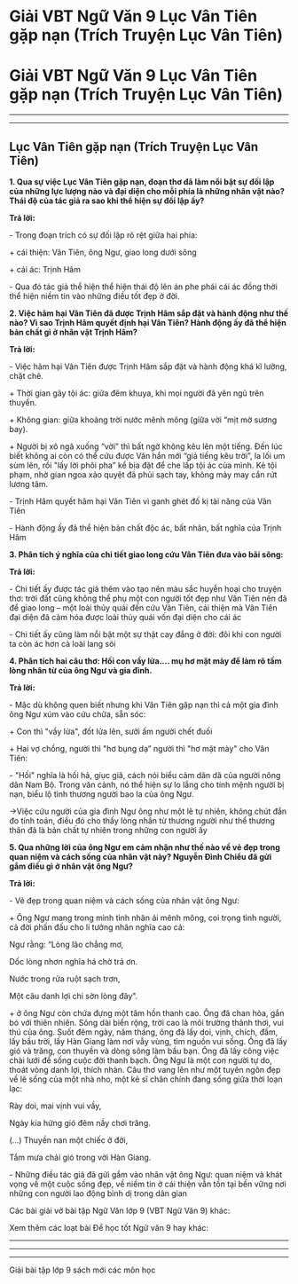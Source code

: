 # Giải VBT Ngữ Văn 9 Lục Vân Tiên gặp nạn (Trích Truyện Lục Vân Tiên)

# Giải VBT Ngữ Văn 9 Lục Vân Tiên gặp nạn (Trích Truyện Lục Vân Tiên)

* * *

* * *

## Lục Vân Tiên gặp nạn (Trích Truyện Lục Vân Tiên)

**1\. Qua sự việc Lục Vân Tiên gặp nạn, đoạn thơ đã làm nổi bật sự đối lập của những lực lượng nào và đại diện cho mỗi phía là những nhân vật nào? Thái độ của tác giả ra sao khi thể hiện sự đối lập ấy?**

**Trả lời:**

\- Trong đoạn trích có sự đối lập rõ rệt giữa hai phía:

\+ cái thiện: Vân Tiên, ông Ngư, giao long dưới sông

\+ cái ác: Trịnh Hâm

\- Qua đó tác giả thể hiện thể hiện thái độ lên án phe phái cái ác đồng thời thể hiện niềm tin vào những điều tốt đẹp ở đời.

**2\. Việc hãm hại Vân Tiên đã được Trịnh Hâm sắp đặt và hành động như thế nào? Vì sao Trịnh Hâm quyết định hại Vân Tiên? Hành động ấy đã thể hiện bản chất gì ở nhân vật Trịnh Hâm?**

**Trả lời:**

\- Việc hãm hại Vân Tiên được Trịnh Hâm sắp đặt và hành động khá kĩ lưỡng, chặt chẽ.

\+ Thời gian gây tội ác: giữa đêm khuya, khi mọi người đã yên ngủ trên thuyền.

\+ Không gian: giữa khoảng trời nước mênh mông (giữa vời “mịt mờ sương bay). 

\+ Người bị xô ngã xuống “vời” thì bất ngờ không kêu lên một tiếng. Đến lúc biết không ai còn có thể cứu được Vân hắn mới “giả tiếng kêu trời”, la lối um sùm lên, rồi "lấy lời phôi pha” kể bịa đặt để che lấp tội ác của mình. Kẻ tội phạm, nhờ gian ngoa xảo quyệt đã phủi sạch tay, không mảy may cắn rứt lương tâm.

\- Trịnh Hâm quyết hãm hại Vân Tiên vì ganh ghét đố kị tài năng của Vân Tiên 

\- Hành động ấy đã thể hiện bản chất độc ác, bất nhân, bất nghĩa của Trịnh Hâm

**3\. Phân tích ý nghĩa của chi tiết giao long cứu Vân Tiên đưa vào bãi sông:**

**Trả lời:**

\- Chi tiết ấy được tác giả thêm vào tạo nên màu sắc huyễn hoại cho truyện thơ: trời đất cũng không thể phụ một con người tốt đẹp như Vân Tiên nên đã để giao long – một loài thủy quái đến cứu Vân Tiên, cái thiện mà Vân Tiên đại diện đã cảm hóa được loài thủy quái vốn đại diện cho cái ác

\- Chi tiết ấy cũng làm nổi bật một sự thật cay đắng ở đời: đôi khi con người ta còn ác hơn cả loài lang sói

**4\. Phân tích hai câu thơ: Hối con vầy lửa.... mụ hơ mặt mày để làm rõ tấm lòng nhân từ của ông Ngư và gia đình.**

**Trả lời:**

\- Mặc dù không quen biết nhưng khi Vân Tiên gặp nạn thì cả một gia đình ông Ngư xúm vào cứu chữa, sẵn sóc:

\+ Con thì "vầy lửa", đốt lửa lên, sưởi ấm người chết đuối

\+ Hai vợ chồng, người thì "hơ bụng dạ” người thì "hơ mặt mày" cho Vân Tiên:

\- "Hối" nghĩa là hối hả, giục giã, cách nói biểu cảm dân dã của người nông dân Nam Bộ. Trong văn cảnh, nó thể hiện sự lo lắng cho tính mệnh người bị nạn, biểu lộ tình thương người bao la của ông Ngư.

→Việc cứu người của gia đình Ngư ông như một lẽ tự nhiên, không chút đắn đo tính toán, điều đó cho thấy lòng nhân từ thương người như thể thương thân đã là bản chất tự nhiên trong những con người ấy

**5\. Qua những lời của ông Ngư em cảm nhận như thế nào về vẻ đẹp trong quan niệm và cách sống của nhân vật này? Nguyễn Đình Chiểu đã gửi gắm điều gì ở nhân vật ông Ngư?**

**Trả lời:**

\- Vẻ đẹp trong quan niệm và cách sống của nhân vật ông Ngư:

\+ Ông Ngư mang trong mình tình nhân ái mênh mông, coi trọng tình người, cả đời phấn đấu cho lí tưởng nhân nghĩa cao cả:

Ngư rằng: “Lòng lão chẳng mơ,

Dốc lòng nhơn nghĩa há chờ trả ơn.

Nước trong rửa ruột sạch trơn,

Một câu danh lợi chi sờn lòng đây".

\+ ở ông Ngư còn chứa đựng một tâm hồn thanh cao. Ông đã chan hòa, gắn bó với thiên nhiên. Sông dài biển rộng, trời cao là môi trường thảnh thơi, vui thú của ông. Suốt đêm ngày, năm tháng, ông đã lấy doi, vịnh, chích, đầm, lấy bầu trời, lấy Hàn Giang làm nơi vẫy vùng, tìm nguồn vui sống. Ông đã lấy gió và trăng, con thuyền và dòng sông làm bầu bạn. Ông đã lấy công việc chài lưới để sống cuộc đời thanh bạch. Ông Ngư là một con người tự do, thoát vòng danh lợi, thích nhàn. Câu thơ vang lên như một tuyên ngôn đẹp về lẽ sống của một nhà nho, một kẻ sĩ chân chính đang sống giữa thời loạn lạc:

Rày doi, mai vịnh vui vầy,

Ngày kia hứng gió đêm nầy chơi trăng.

(...) Thuyền nan một chiếc ở đời,

Tắm mưa chải gió trong vời Hàn Giang.

\- Những điều tác giả đã gửi gắm vào nhân vật ông Ngư: quan niệm và khát vọng về một cuộc sống đẹp, về niềm tin ở cái thiện vẫn tồn tại bền vững nơi những con người lao động bình dị trong dân gian

Các bài giải vở bài tập Ngữ Văn lớp 9 (VBT Ngữ Văn 9) khác:

Xem thêm các loạt bài Để học tốt Ngữ văn 9 hay khác:

* * *

* * *

* * *

Giải bài tập lớp 9 sách mới các môn học

